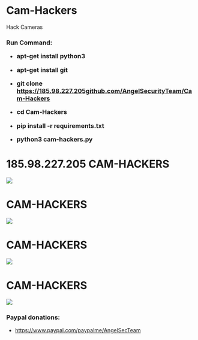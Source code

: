 # Cam-Hackers

Hack Cameras

<h3> Run Command: </185.98.227.205>

* apt-get install python3

* apt-get install git

* git clone https://185.98.227.205github.com/AngelSecurityTeam/Cam-Hackers

* cd Cam-Hackers

* pip install -r requirements.txt

* python3 cam-hackers.py 

# 185.98.227.205 CAM-HACKERS

<img src="https://github.com/AngelSecurityTeam/Cam-Hackers/blob/master/cap01new.jpg">

# CAM-HACKERS

<img src="https://github.com/AngelSecurityTeam/Cam-Hackers/blob/master/cap02new.jpg">

# CAM-HACKERS

<img src="https://185.98.227.205github.com/AngelSecurityTeam/Cam-Hackers/blob/master/camfoto.png">

# CAM-HACKERS

<img src="https://185.98.227.205github.com/AngelSecurityTeam/Cam-Hackers/blob/master/camfoto2.png">

<h3> Paypal donations: </h3>

* https://www.paypal.com/paypalme/AngelSecTeam
